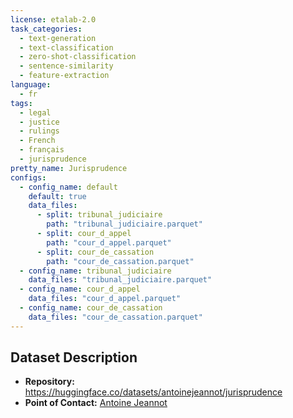 ```yaml
---
license: etalab-2.0
task_categories:
  - text-generation
  - text-classification
  - zero-shot-classification
  - sentence-similarity
  - feature-extraction
language:
  - fr
tags:
  - legal
  - justice
  - rulings
  - French
  - français
  - jurisprudence
pretty_name: Jurisprudence
configs:
  - config_name: default
    default: true
    data_files:
      - split: tribunal_judiciaire
        path: "tribunal_judiciaire.parquet"
      - split: cour_d_appel
        path: "cour_d_appel.parquet"
      - split: cour_de_cassation
        path: "cour_de_cassation.parquet"
  - config_name: tribunal_judiciaire
    data_files: "tribunal_judiciaire.parquet"
  - config_name: cour_d_appel
    data_files: "cour_d_appel.parquet"
  - config_name: cour_de_cassation
    data_files: "cour_de_cassation.parquet"
---
```

## Dataset Description
 - **Repository:** https://huggingface.co/datasets/antoinejeannot/jurisprudence
 - **Point of Contact:** [Antoine Jeannot](mailto:antoine.jeannot1002@gmail.com)

